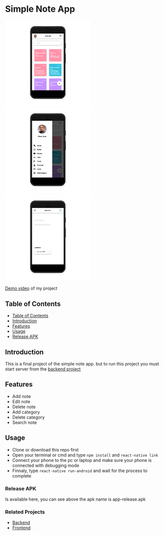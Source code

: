 # Simple Note App

<div>
  <img src="https://raw.githubusercontent.com/fdlnfjrrmdni/simple-note-fullstack/master/src/Assets/Screenshots/note1.png" width="280">
  <img src="https://raw.githubusercontent.com/fdlnfjrrmdni/simple-note-fullstack/master/src/Assets/Screenshots/note2.png" width="280">
  <img src="https://raw.githubusercontent.com/fdlnfjrrmdni/simple-note-fullstack/master/src/Assets/Screenshots/note3.png" width="280">
</div>

[Demo video](https://www.instagram.com/tv/BzoqXOflk6m/?utm_source=ig_web_options_share_sheet) of my project

## Table of Contents

- [Table of Contents](#Table-of-Contents)
- [Introduction](#Introduction)
- [Features](#Features)
- [Usage](#Usage)
- [Release APK](#Release-APK)

## Introduction

This is a final project of the simple note app. but to run this project you must start server from the [backend project](https://github.com/fdlnfjrrmdni/simple-note-backend)

## Features

- Add note
- Edit note
- Delete note
- Add category
- Delete category
- Search note

## Usage

- Clone or download this repo first
- Open your terminal or cmd and type `npm install` and `react-native link`
- Connect your phone to the pc or laptop and make sure your phone is connected with debugging mode
- Finnaly, type `react-native run-android` and wait for the process to complete

### Release APK

Is available here, you can see above the apk name is app-release.apk

### Related Projects

* [Backend](https://github.com/fdlnfjrrmdni/simple-note-frontend)
* [Frontend](https://github.com/fdlnfjrrmdni/simple-note-backend)
